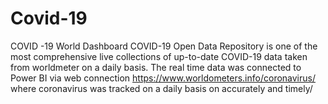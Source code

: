 # Covid-19
COVID -19 World Dashboard 
COVID-19 Open Data Repository is one of the most comprehensive  live collections of up-to-date COVID-19 data taken from  worldmeter on a daily basis. The real time data was connected to Power BI via web connection https://www.worldometers.info/coronavirus/ where coronavirus was tracked on a daily basis on accurately and timely/ 
